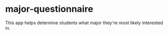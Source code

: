 # major-questionnaire
This app helps determine students what major they're most likely interested in.
